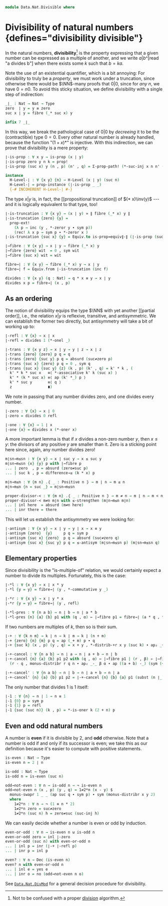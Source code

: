 <!--
```agda
open import 1Lab.Prelude

open import Data.Nat.Properties
open import Data.Nat.Order
open import Data.Dec.Base
open import Data.Nat.Base
open import Data.Sum.Base
```
-->

```agda
module Data.Nat.Divisible where
```

# Divisibility of natural numbers {defines="divisibility divisible"}

In the natural numbers, **divisibility**[^divide] is the property
expressing that a given number can be expressed as a multiple of
another, and we write $a | b$^[read "a divides b"] when there exists
some $k$ such that $b = ka$.

[^divide]: Not to be confused with a proper [division](Data.Nat.DivMod.html) algorithm.

Note the use of an existential quantifier, which is a bit annoying: For
divisibility to truly be a _property_, we must work under a truncation,
since otherwise there would be $\NN$-many proofs that $0 | 0$, since for
_any_ $n$, we have $0 = n0$. To avoid this sticky situation, we define
divisibility with a single step of indirection:

```agda
_∣_ : Nat → Nat → Type
zero  ∣ y = y ≡ zero
suc x ∣ y = fibre (_* suc x) y

infix 7 _∣_
```

In this way, we break the pathological case of $0 | 0$ by _decreeing_ it
to be the (contractible) type $0 = 0$. Every other natural number is
already handled, because the function "$(1 + x) *$" is injective. With
this indirection, we can prove that divisibility is a mere property:

```agda
∣-is-prop : ∀ x y → is-prop (x ∣ y)
∣-is-prop zero y n k = prop!
∣-is-prop (suc x) y (n , p) (n' , q) = Σ-prop-path! (*-suc-inj x n n' (p ∙ sym q))

instance
  H-Level-∣ : ∀ {x y} {n} → H-Level (x ∣ y) (suc n)
  H-Level-∣ = prop-instance (∣-is-prop _ _)
  {-# INCOHERENT H-Level-∣ #-}
```

The type $x | y$ is, in fact, the [[propositional truncation]] of $(*
x)\inv(y)$ --- and it is logically equivalent to that type, too!

```agda
∣-is-truncation : ∀ {x y} → (x ∣ y) ≃ ∥ fibre (_* x) y ∥
∣-is-truncation {zero} {y} =
  prop-ext!
    (λ p → inc (y , *-zeror y ∙ sym p))
    (rec! λ x p → sym p ∙ *-zeror x )
∣-is-truncation {suc x} {y} = Equiv.to is-prop≃equiv∥-∥ (∣-is-prop (suc x) y)

∣→fibre : ∀ {x y} → x ∣ y → fibre (_* x) y
∣→fibre {zero} wit  = 0 , sym wit
∣→fibre {suc x} wit = wit

fibre→∣ : ∀ {x y} → fibre (_* x) y → x ∣ y
fibre→∣ f = Equiv.from ∣-is-truncation (inc f)

divides : ∀ {x y} (q : Nat) → q * x ≡ y → x ∣ y
divides x p = fibre→∣ (x , p)
```

## As an ordering

The notion of divisibility equips the type $\NN$ with yet another
[[partial order]], i.e., the relation $x | y$ is reflexive, transitive,
and antisymmetric. We can establish the former two directly, but
antisymmetry will take a bit of working up to:

```agda
∣-refl : ∀ {x} → x ∣ x
∣-refl = divides 1 (*-onel _)

∣-trans : ∀ {x y z} → x ∣ y → y ∣ z → x ∣ z
∣-trans {zero} {zero} p q = q
∣-trans {zero} {suc y} p q = absurd (suc≠zero p)
∣-trans {suc x} {zero} p q = 0 , sym q
∣-trans {suc x} {suc y} {z} (k , p) (k' , q) = k' * k , (
  k' * k * suc x   ≡⟨ *-associative k' k (suc x) ⟩
  k' * (k * suc x) ≡⟨ ap (k' *_) p ⟩
  k' * suc y       ≡⟨ q ⟩
  z                ∎)
```

We note in passing that any number divides zero, and one divides every
number.

```agda
∣-zero : ∀ {x} → x ∣ 0
∣-zero = divides 0 refl

∣-one : ∀ {x} → 1 ∣ x
∣-one {x} = divides x (*-oner x)
```

A more important lemma is that if $x$ divides a non-zero number $y$,
then $x \le y$: the divisors of any positive $y$ are smaller than it.
Zero is a sticking point here since, again, any number divides zero!

```agda
m∣sn→m≤sn : ∀ {x y} → x ∣ suc y → x ≤ suc y
m∣sn→m≤sn {x} {y} p with ∣→fibre p
... | zero  , p = absurd (zero≠suc p)
... | suc k , p = difference→≤ (k * x) p

m∣n→m≤n : ∀ {m n} .⦃ _ : Positive n ⦄ → m ∣ n → m ≤ n
m∣n→m≤n {n = suc _} = m∣sn→m≤sn

proper-divisor-< : ∀ {m n} .⦃ _ : Positive n ⦄ → m ≠ n → m ∣ n → m < n
proper-divisor-< m≠n m∣n with ≤-strengthen (m∣n→m≤n m∣n)
... | inl here  = absurd (m≠n here)
... | inr there = there
```

This will let us establish the antisymmetry we were looking for:

```agda
∣-antisym : ∀ {x y} → x ∣ y → y ∣ x → x ≡ y
∣-antisym {zero}  {y}     p q = sym p
∣-antisym {suc x} {zero}  p q = absurd (suc≠zero q)
∣-antisym {suc x} {suc y} p q = ≤-antisym (m∣sn→m≤sn p) (m∣sn→m≤sn q)
```

## Elementary properties

Since divisibility is the "is-multiple-of" relation, we would certainly
expect a number to divide its multiples. Fortunately, this is the case:

```agda
∣-*l : ∀ {x y} → x ∣ x * y
∣-*l {y = y} = fibre→∣ (y , *-commutative y _)

∣-*r : ∀ {x y} → x ∣ y * x
∣-*r {y = y} = fibre→∣ (y , refl)

|-*l-pres : ∀ {n a b} → n ∣ b → n ∣ a * b
|-*l-pres {n} {a} {b} p1 with (q , α) ← ∣→fibre p1 = fibre→∣ (a * q , *-associative a q n ∙ ap (a *_) α)
```

If two numbers are multiples of $k$, then so is their sum.

```agda
∣-+ : ∀ {k n m} → k ∣ n → k ∣ m → k ∣ (n + m)
∣-+ {zero} {n} {m} p q = ap (_+ m) p ∙ q
∣-+ {suc k} (x , p) (y , q) = x + y , *-distrib-+r x y (suc k) ∙ ap₂ _+_ p q

∣-+-cancel : ∀ {n a b} → n ∣ a → n ∣ a + b → n ∣ b
∣-+-cancel {n} {a} {b} p1 p2 with (q , α) ← ∣→fibre p1 | (r , β) ← ∣→fibre p2 = fibre→∣
  (r - q , monus-distribr r q n ∙ ap₂ _-_ β α ∙ ap ((a + b) -_) (sym (+-zeror a)) ∙ monus-cancell a b 0)

∣-+-cancel' : ∀ {n a b} → n ∣ b → n ∣ a + b → n ∣ a
∣-+-cancel' {n} {a} {b} p1 p2 = ∣-+-cancel {n} {b} {a} p1 (subst (n ∣_) (+-commutative a b) p2)
```

The only number that divides 1 is 1 itself:

```agda
∣-1 : ∀ {n} → n ∣ 1 → n ≡ 1
∣-1 {0} p = sym p
∣-1 {1} p = refl
∣-1 {suc (suc n)} (k , p) = *-is-oner k (2 + n) p
```

## Even and odd natural numbers

A number is **even** if it is divisible by 2, and **odd** otherwise.
Note that a number is odd if and only if its successor is even; we take this
as our definition because it's easier to compute with positive statements.

```agda
is-even : Nat → Type
is-even n = 2 ∣ n

is-odd : Nat → Type
is-odd n = is-even (suc n)

odd→not-even : ∀ n → is-odd n → ¬ is-even n
odd→not-even n (x , p) (y , q) = 1≠2*n (x - y) $
  monus-swapr 1 _ _ (ap suc q ∙ sym p) ∙ sym (monus-distribr x y 2)
  where
    1≠2*n : ∀ n → ¬ (1 ≡ n * 2)
    1≠2*n zero = suc≠zero
    1≠2*n (suc n) h = zero≠suc (suc-inj h)
```

We can easily decide whether a number is even or odd by induction.

```agda
even-or-odd : ∀ n → is-even n ⊎ is-odd n
even-or-odd zero = inl ∣-zero
even-or-odd (suc n) with even-or-odd n
... | inl p = inr (∣-+ ∣-refl p)
... | inr p = inl p

even? : ∀ n → Dec (is-even n)
even? n with even-or-odd n
... | inl e = yes e
... | inr o = no (odd→not-even n o)
```

See [`Data.Nat.DivMod`] for a general decision procedure for divisibility.

[`Data.Nat.DivMod`]: Data.Nat.DivMod.html
